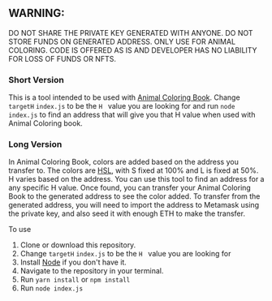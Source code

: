 ## WARNING: 
DO NOT SHARE THE PRIVATE KEY GENERATED WITH ANYONE. DO NOT STORE FUNDS ON GENERATED ADDRESS. ONLY USE FOR ANIMAL COLORING. CODE IS OFFERED AS IS AND DEVELOPER HAS NO LIABILITY FOR LOSS OF FUNDS OR NFTS.

### Short Version
This is a tool intended to be used with [Animal Coloring Book](https://generative-transfer-art.vercel.app/). Change `targetH` `index.js` to be the `H ` value you are looking for and run 
```node index.js```
to find an address that will give you that H value when used with Animal Coloring book. 

### Long Version
In Animal Coloring Book, colors are added based on the address you transfer to. The colors are [HSL](https://www.w3schools.com/colors/colors_hsl.asp), with S fixed at 100% and L is fixed at 50%. H varies based on the address. You can use this tool to find an address for a any specific H value. Once found, you can transfer your Animal Coloring Book to the generated address to see the color added. To transfer from the generated address, you will need to import the address to Metamask using the private key, and also seed it with enough ETH to make the transfer. 

To use 
1. Clone or download this repository. 
2. Change `targetH` `index.js` to be the `H ` value you are looking for
3. Install [Node](https://nodejs.org/en/download/) if you don't have it. 
4. Navigate to the repository in your terminal.
5. Run `yarn install` or `npm install`
5. Run 
```node index.js```
